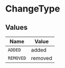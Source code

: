 # ChangeType


## Values

| Name      | Value     |
| --------- | --------- |
| `ADDED`   | added     |
| `REMOVED` | removed   |